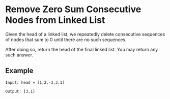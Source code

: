 # Remove Zero Sum Consecutive Nodes from Linked List

Given the head of a linked list, we repeatedly delete consecutive sequences of nodes that sum to 0 until there are no such sequences.

After doing so, return the head of the final linked list.  You may return any such answer.

## Example
```
Input: head = [1,2,-3,3,1]

Output: [3,1]
```
